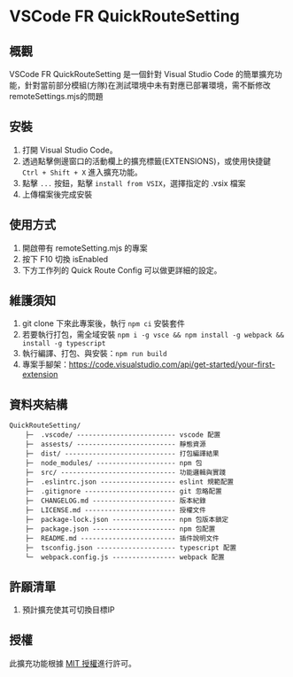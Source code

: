 # VSCode FR QuickRouteSetting

## 概觀

VSCode FR QuickRouteSetting 是一個針對 Visual Studio Code 的簡單擴充功能，針對當前部分模組(方隊)在測試環境中未有對應已部署環境，需不斷修改remoteSettings.mjs的問題


## 安裝

1. 打開 Visual Studio Code。
2. 透過點擊側邊窗口的活動欄上的擴充標籤(EXTENSIONS)，或使用快捷鍵 `Ctrl + Shift + X` 進入擴充功能。
3. 點擊 `...` 按鈕，點擊 `install from VSIX`，選擇指定的 .vsix 檔案
4. 上傳檔案後完成安裝

## 使用方式

1. 開啟帶有 remoteSetting.mjs 的專案
2. 按下 F10 切換 isEnabled
3. 下方工作列的 Quick Route Config 可以做更詳細的設定。

## 維護須知

1. git clone 下來此專案後，執行 `npm ci` 安裝套件
2. 若要執行打包，需全域安裝 `npm i -g vsce && npm install -g webpack && install -g typescript `
3. 執行編譯、打包、與安裝：`npm run build`
4. 專案手腳架：https://code.visualstudio.com/api/get-started/your-first-extension

## 資料夾結構

```plain
QuickRouteSetting/
    ├─  .vscode/ ------------------------- vscode 配置
    ├─  assests/ ------------------------- 靜態資源
    ├─  dist/ ---------------------------- 打包編譯結果
    ├─  node_modules/ -------------------- npm 包
    ├─  src/ ----------------------------- 功能邏輯與實踐
    ├─  .eslintrc.json ------------------- eslint 規範配置
    ├─  .gitignore ----------------------- git 忽略配置
    ├─  CHANGELOG.md --------------------- 版本紀錄
    ├─  LICENSE.md ----------------------- 授權文件
    ├─  package-lock.json ---------------- npm 包版本鎖定
    ├─  package.json --------------------- npm 包配置
    ├─  README.md ------------------------ 插件說明文件
    ├─  tsconfig.json -------------------- typescript 配置
    └─  webpack.config.js ---------------- webpack 配置
```

## 許願清單

1. 預計擴充使其可切換目標IP

## 授權

此擴充功能根據 [MIT 授權](LICENSE.md)進行許可。

